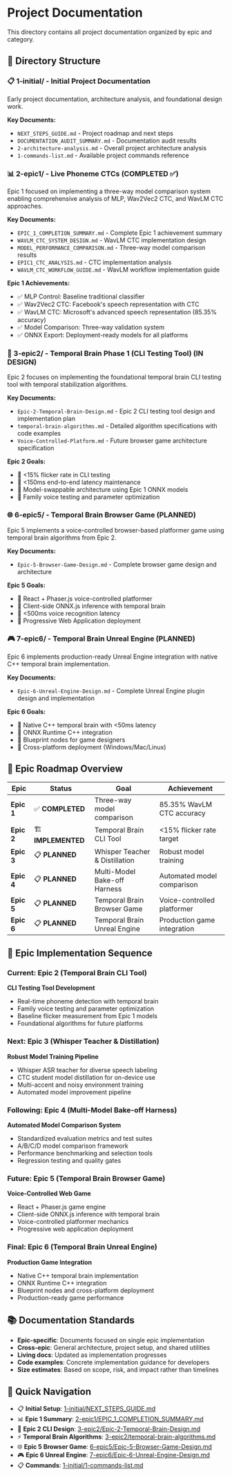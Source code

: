# Project Documentation

This directory contains all project documentation organized by epic and category.

## 📁 Directory Structure

### 📋 1-initial/ - Initial Project Documentation
Early project documentation, architecture analysis, and foundational design work.

**Key Documents:**
- `NEXT_STEPS_GUIDE.md` - Project roadmap and next steps
- `DOCUMENTATION_AUDIT_SUMMARY.md` - Documentation audit results
- `2-architecture-analysis.md` - Overall project architecture analysis
- `1-commands-list.md` - Available project commands reference

### 📊 2-epic1/ - Live Phoneme CTCs (COMPLETED ✅)
Epic 1 focused on implementing a three-way model comparison system enabling comprehensive analysis of MLP, Wav2Vec2 CTC, and WavLM CTC approaches.

**Key Documents:**
- `EPIC_1_COMPLETION_SUMMARY.md` - Complete Epic 1 achievement summary
- `WAVLM_CTC_SYSTEM_DESIGN.md` - WavLM CTC implementation design
- `MODEL_PERFORMANCE_COMPARISON.md` - Three-way model comparison results
- `EPIC1_CTC_ANALYSIS.md` - CTC implementation analysis
- `WAVLM_CTC_WORKFLOW_GUIDE.md` - WavLM workflow implementation guide

**Epic 1 Achievements:**
- ✅ MLP Control: Baseline traditional classifier
- ✅ Wav2Vec2 CTC: Facebook's speech representation with CTC
- ✅ WavLM CTC: Microsoft's advanced speech representation (85.35% accuracy)
- ✅ Model Comparison: Three-way validation system
- ✅ ONNX Export: Deployment-ready models for all platforms

### 🧠 3-epic2/ - Temporal Brain Phase 1 (CLI Testing Tool) (IN DESIGN)
Epic 2 focuses on implementing the foundational temporal brain CLI testing tool with temporal stabilization algorithms.

**Key Documents:**
- `Epic-2-Temporal-Brain-Design.md` - Epic 2 CLI testing tool design and implementation plan
- `temporal-brain-algorithms.md` - Detailed algorithm specifications with code examples
- `Voice-Controlled-Platform.md` - Future browser game architecture specification

**Epic 2 Goals:**
- 🎯 <15% flicker rate in CLI testing
- 🎯 <150ms end-to-end latency maintenance
- 🎯 Model-swappable architecture using Epic 1 ONNX models
- 🎯 Family voice testing and parameter optimization

### 🌐 6-epic5/ - Temporal Brain Browser Game (PLANNED)
Epic 5 implements a voice-controlled browser-based platformer game using temporal brain algorithms from Epic 2.

**Key Documents:**
- `Epic-5-Browser-Game-Design.md` - Complete browser game design and architecture

**Epic 5 Goals:**
- 🎯 React + Phaser.js voice-controlled platformer
- 🎯 Client-side ONNX.js inference with temporal brain
- 🎯 <500ms voice recognition latency
- 🎯 Progressive Web Application deployment

### 🎮 7-epic6/ - Temporal Brain Unreal Engine (PLANNED)
Epic 6 implements production-ready Unreal Engine integration with native C++ temporal brain implementation.

**Key Documents:**
- `Epic-6-Unreal-Engine-Design.md` - Complete Unreal Engine plugin design and implementation

**Epic 6 Goals:**
- 🎯 Native C++ temporal brain with <50ms latency
- 🎯 ONNX Runtime C++ integration
- 🎯 Blueprint nodes for game designers
- 🎯 Cross-platform deployment (Windows/Mac/Linux)

## 🎯 Epic Roadmap Overview

| Epic | Status | Goal | Achievement |
|------|--------|------|-------------|
| **Epic 1** | ✅ **COMPLETED** | Three-way model comparison | 85.35% WavLM CTC accuracy |
| **Epic 2** | 🏗️ **IMPLEMENTED** | Temporal Brain CLI Tool | <15% flicker rate target |
| **Epic 3** | 📋 **PLANNED** | Whisper Teacher & Distillation | Robust model training |
| **Epic 4** | 📋 **PLANNED** | Multi-Model Bake-off Harness | Automated model comparison |
| **Epic 5** | 📋 **PLANNED** | Temporal Brain Browser Game | Voice-controlled platformer |
| **Epic 6** | 📋 **PLANNED** | Temporal Brain Unreal Engine | Production game integration |

## 🚀 Epic Implementation Sequence

### Current: Epic 2 (Temporal Brain CLI Tool)
**CLI Testing Tool Development**
- Real-time phoneme detection with temporal brain
- Family voice testing and parameter optimization
- Baseline flicker measurement from Epic 1 models
- Foundational algorithms for future platforms

### Next: Epic 3 (Whisper Teacher & Distillation)
**Robust Model Training Pipeline**
- Whisper ASR teacher for diverse speech labeling
- CTC student model distillation for on-device use
- Multi-accent and noisy environment training
- Automated model improvement pipeline

### Following: Epic 4 (Multi-Model Bake-off Harness)
**Automated Model Comparison System**
- Standardized evaluation metrics and test suites
- A/B/C/D model comparison framework
- Performance benchmarking and selection tools
- Regression testing and quality gates

### Future: Epic 5 (Temporal Brain Browser Game)
**Voice-Controlled Web Game**
- React + Phaser.js game engine
- Client-side ONNX.js inference with temporal brain
- Voice-controlled platformer mechanics
- Progressive web application deployment

### Final: Epic 6 (Temporal Brain Unreal Engine)
**Production Game Integration**
- Native C++ temporal brain implementation
- ONNX Runtime C++ integration
- Blueprint nodes and cross-platform deployment
- Production-ready game performance

## 📚 Documentation Standards

- **Epic-specific**: Documents focused on single epic implementation
- **Cross-epic**: General architecture, project setup, and shared utilities
- **Living docs**: Updated as implementation progresses
- **Code examples**: Concrete implementation guidance for developers
- **Size estimates**: Based on scope, risk, and impact rather than timelines

## 🔗 Quick Navigation

- 📋 **Initial Setup**: [1-initial/NEXT_STEPS_GUIDE.md](1-initial/NEXT_STEPS_GUIDE.md)
- 📊 **Epic 1 Summary**: [2-epic1/EPIC_1_COMPLETION_SUMMARY.md](2-epic1/EPIC_1_COMPLETION_SUMMARY.md)
- 🧠 **Epic 2 CLI Design**: [3-epic2/Epic-2-Temporal-Brain-Design.md](3-epic2/Epic-2-Temporal-Brain-Design.md)
- ⚡ **Temporal Brain Algorithms**: [3-epic2/temporal-brain-algorithms.md](3-epic2/temporal-brain-algorithms.md)
- 🌐 **Epic 5 Browser Game**: [6-epic5/Epic-5-Browser-Game-Design.md](6-epic5/Epic-5-Browser-Game-Design.md)
- 🎮 **Epic 6 Unreal Engine**: [7-epic6/Epic-6-Unreal-Engine-Design.md](7-epic6/Epic-6-Unreal-Engine-Design.md)
- 📋 **Commands**: [1-initial/1-commands-list.md](1-initial/1-commands-list.md)